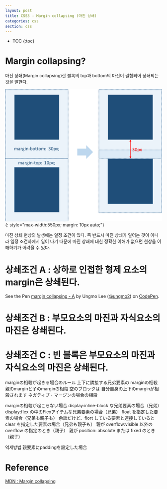 ```yaml
---
layout: post
title: CSS3 - Margin collapsing (마진 상쇄)
categories: css
section: css
---
```


* TOC
{:toc}

# Margin collapsing?

마진 상쇄(Margin collapsing)란 블록의 top과 bottom의 마진이 결합되어 상쇄되는 것을 말한다.

![margin-collapsing](/img/margin-collapsing.png)
{: style="max-width:550px; margin: 10px auto;"}

마진 상쇄 현상의 발생에는 일정 조건이 있다. 즉 반드시 마진 상쇄가 일어는 것이 아니라 일정 조건하에서 일어 나기 때문에 마진 상쇄에 대한 정확한 이해가 없으면 현상을 이해하기가 어려울 수 있다.

# 상쇄조건 A : 상하로 인접한 형제 요소의 margin은 상쇄된다.

<p data-height="388" data-theme-id="0" data-slug-hash="LRjJVy" data-default-tab="css,result" data-user="ungmo2" data-embed-version="2" class="codepen">See the Pen <a href="http://codepen.io/ungmo2/pen/LRjJVy/">margin collapsing - A</a> by Ungmo Lee (<a href="http://codepen.io/ungmo2">@ungmo2</a>) on <a href="http://codepen.io">CodePen</a>.</p>
<script async src="//assets.codepen.io/assets/embed/ei.js"></script>

# 상쇄조건 B : 부모요소의 마진과 자식요소의 마진은 상쇄된다.
# 상쇄조건 C : 빈 블록은 부모요소의 마진과 자식요소의 마진은 상쇄된다.

marginの相殺が起きる場合のルール
上下に隣接する兄弟要素の marginの相殺
親のmarginと子のmarginの相殺
空のブロックは 自分自身の上下のmarginが相殺されます
ネガティブ・マージンの場合の相殺

marginの相殺が起こらない場合
display:inline-block な兄弟要素の場合（兄弟）
display:flex の中のFlexアイテムな兄弟要素の場合（兄弟）
float を指定した要素の場合（兄弟も親子も）
余談だけど、flort している要素と連接していると
clear を指定した要素の場合（兄弟も親子も）
親が overflow:visible 以外の overflow の指定のとき（親子）
親が position: absolute または fixed のとき（親子）

억제방법
親要素にpaddingを設定した場合

# Reference

[MDN : Margin collapsing](https://developer.mozilla.org/ko/docs/Web/CSS/CSS_Box_Model/Mastering_margin_collapsing)
